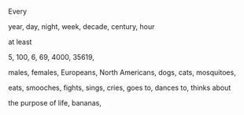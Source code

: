 


Every

year, day, night, week, decade, century, hour

at least

5, 100, 6, 69, 4000, 35619, 

males, females, Europeans, North Americans, dogs, cats, mosquitoes, 

eats, smooches, fights, sings, cries, goes to, dances to, thinks about

the purpose of life, bananas,
